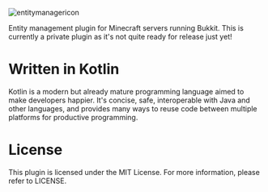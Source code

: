 ![entitymanagericon](https://user-images.githubusercontent.com/60233722/106801298-32faff80-6627-11eb-830a-255c6d50d56d.PNG)

Entity management plugin for Minecraft servers running Bukkit. This is currently a private plugin as it's not quite ready for release just yet!

# Written in Kotlin

Kotlin is a modern but already mature programming language aimed to make developers happier. It's concise, safe, interoperable with Java and other languages, and provides many ways to reuse code between multiple platforms for productive programming.

# License

This plugin is licensed under the MIT License. For more information, please refer to LICENSE.
